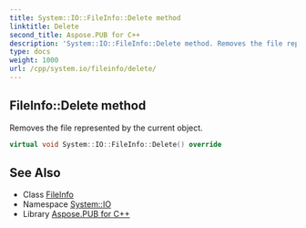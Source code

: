 ```yaml
---
title: System::IO::FileInfo::Delete method
linktitle: Delete
second_title: Aspose.PUB for C++
description: 'System::IO::FileInfo::Delete method. Removes the file represented by the current object in C++.'
type: docs
weight: 1000
url: /cpp/system.io/fileinfo/delete/
---
```

## FileInfo::Delete method


Removes the file represented by the current object.

```cpp
virtual void System::IO::FileInfo::Delete() override
```

## See Also

* Class [FileInfo](../)
* Namespace [System::IO](../../)
* Library [Aspose.PUB for C++](../../../)
